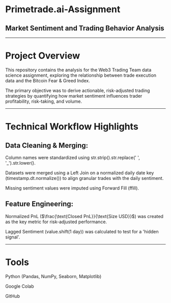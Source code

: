 # Primetrade.ai-Assignment

## Market Sentiment and Trading Behavior Analysis

---

# Project Overview
This repository contains the analysis for the Web3 Trading Team data science assignment, exploring the relationship between trade execution data and the Bitcoin Fear & Greed Index.

The primary objective was to derive actionable, risk-adjusted trading strategies by quantifying how market sentiment influences trader profitability, risk-taking, and volume.

---

# Technical Workflow Highlights 

## Data Cleaning & Merging: 

Column names were standardized using str.strip().str.replace(' ', '_').str.lower().

Datasets were merged using a Left Join on a normalized daily date key ($\text{timestamp.dt.normalize()}$) to align granular trades with the daily sentiment.

Missing sentiment values were imputed using Forward Fill ($\text{ffill}$).

## Feature Engineering:
Normalized PnL ($\frac{\text{Closed PnL}}{\text{Size USD}}$) was created as the key metric for risk-adjusted performance.

Lagged Sentiment ($\text{value.shift(1 day)}$) was calculated to test for a 'hidden signal'.

---

# Tools 

Python (Pandas, NumPy, Seaborn, Matplotlib)

Google Colab

GitHub
